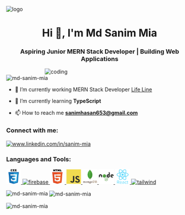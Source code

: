![logo](https://github.com/md-sanim-mia/md-sanim-mia/blob/main/193efaad-8960-4419-8c39-0f62550b5edd.jpg)
<h1 align="center">Hi 👋, I'm Md Sanim Mia</h1>
<h3 align="center">Aspiring Junior MERN Stack Developer | Building Web Applications</h3>
<img align="right" alt="coding" width="400" src="https://camo.githubusercontent.com/7de37139d0b4c1ce40865e799b446c0e963a3dd8fb68d239707237c40604fa3d/68747470733a2f2f63646e2e6472696262626c652e636f6d2f75736572732f3733303730332f73637265656e73686f74732f363538313234332f6176656e746f2e676966">
<p align="left">  </p>
<p align="left"> <img src="https://komarev.com/ghpvc/?username=md-sanim-mia&label=Profile%20views&color=0e75b6&style=flat" alt="md-sanim-mia" /> </p>

- 🔭 I’m currently working MERN Stack Developer [Life Line](https://hospital-management-4e9fc.web.app)

- 🌱 I’m currently learning **TypeScript**

- 📫 How to reach me **sanimhasan653@gmail.com**

<h3 align="left">Connect with me:</h3>
<p align="left">
<a href="https://linkedin.com/in/www.linkedin.com/in/sanim-mia" target="blank"><img align="center" src="https://raw.githubusercontent.com/rahuldkjain/github-profile-readme-generator/master/src/images/icons/Social/linked-in-alt.svg" alt="www.linkedin.com/in/sanim-mia" height="30" width="40" /></a>
</p>

<h3 align="left">Languages and Tools:</h3>
<p align="left"> <a href="https://www.w3schools.com/css/" target="_blank" rel="noreferrer"> <img src="https://raw.githubusercontent.com/devicons/devicon/master/icons/css3/css3-original-wordmark.svg" alt="css3" width="40" height="40"/> </a> <a href="https://firebase.google.com/" target="_blank" rel="noreferrer"> <img src="https://www.vectorlogo.zone/logos/firebase/firebase-icon.svg" alt="firebase" width="40" height="40"/> </a> <a href="https://www.w3.org/html/" target="_blank" rel="noreferrer"> <img src="https://raw.githubusercontent.com/devicons/devicon/master/icons/html5/html5-original-wordmark.svg" alt="html5" width="40" height="40"/> </a> <a href="https://developer.mozilla.org/en-US/docs/Web/JavaScript" target="_blank" rel="noreferrer"> <img src="https://raw.githubusercontent.com/devicons/devicon/master/icons/javascript/javascript-original.svg" alt="javascript" width="40" height="40"/> </a> <a href="https://www.mongodb.com/" target="_blank" rel="noreferrer"> <img src="https://raw.githubusercontent.com/devicons/devicon/master/icons/mongodb/mongodb-original-wordmark.svg" alt="mongodb" width="40" height="40"/> </a> <a href="https://nodejs.org" target="_blank" rel="noreferrer"> <img src="https://raw.githubusercontent.com/devicons/devicon/master/icons/nodejs/nodejs-original-wordmark.svg" alt="nodejs" width="40" height="40"/> </a> <a href="https://reactjs.org/" target="_blank" rel="noreferrer"> <img src="https://raw.githubusercontent.com/devicons/devicon/master/icons/react/react-original-wordmark.svg" alt="react" width="40" height="40"/> </a> <a href="https://tailwindcss.com/" target="_blank" rel="noreferrer"> <img src="https://www.vectorlogo.zone/logos/tailwindcss/tailwindcss-icon.svg" alt="tailwind" width="40" height="40"/> </a> </p>

<p><img align="left" src="https://github-readme-stats.vercel.app/api/top-langs?username=md-sanim-mia&show_icons=true&locale=en&layout=compact" alt="md-sanim-mia" /></p>

<p>&nbsp;<img align="center" src="https://github-readme-stats.vercel.app/api?username=md-sanim-mia&show_icons=true&locale=en" alt="md-sanim-mia" /></p>

<p><img align="center" src="https://github-readme-streak-stats.herokuapp.com/?user=md-sanim-mia&" alt="md-sanim-mia" /></p>
